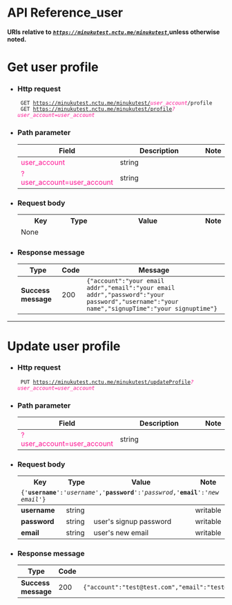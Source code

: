 API Reference_user
===
**URIs relative to <em style='color:red'><code>https://minukutest.nctu.me/minukutest</code></em>,unless otherwise noted.**



# Get user profile

- ### Http request 
    <code> GET https://minukutest.nctu.me/minukutest/<em style="color:DeepPink "><span style="color:DeepPink">user_account</em>/profile </code> 
    <code> GET https://minukutest.nctu.me/minukutest/profile<em style="color:DeepPink ">?user_account=user_account</em> </code>

- ### Path parameter 
 
     <table>
        <col width="40%">
        <col width="100%">
        <col width="30%">
        <thead>
            <tr>
                <th>Field</th>
                <th>Description</th>
                <th>Note</th>
            </tr>
        </thead>
        <tbody>
            <tr>
                <td style="color:DeepPink ">user_account</td>
                <td>string</td>
                <td><b></b></td> 
            </tr>
            <tr>
                <td style="color:DeepPink ">?user_account=user_account</td>
                <td>string</td>
                <td><b></b></td>
            </tr>
        </tbody>
      </table>


- ### Request body
 
     <table>
        <col width="25%">
        <col width="15%">
        <col width="100%">
        <col width="15%">
        <thead>
            <tr>
                <th>Key</th>
                <th>Type</th>
                <th>Value</th>
                <th>Note</th>
            </tr>
            <tr><td colspan="4">None</td></tr>
        </thead>
    </table>

- ### Response message

     <table>
        <thead>
            <tr>
                <th>Type</th>
                <th>Code</th>
                <th>Message</th>
            </tr>
        </thead>
        <tbody>
            <tr>
            <td><b>Success message</b></td>
                <td>200</td>
                <td><code>{"account":"your email addr","email":"your email addr","password":"your password","username":"your name","signupTime":"your signuptime"}</code></td>
            </tr>
        </tbody>
    </table>
    
---

# Update user profile

- ### Http request 
    <code> PUT https://minukutest.nctu.me/minukutest/updateProfile<em style="color:DeepPink ">?user_account=user_account</em> </code>

- ### Path parameter 
 
     <table>
        <col width="40%">
        <col width="100%">
        <col width="30%">
        <thead>
            <tr>
                <th>Field</th>
                <th>Description</th>
                <th>Note</th>
            </tr>
        </thead>
        <tbody>
            <tr>
                <td style="color:DeepPink ">?user_account=user_account</td>
                <td>string</td>
                <td><b></b></td>
            </tr>
        </tbody>
      </table>


- ### Request body
 
     <table>
        <col width="25%">
        <col width="15%">
        <col width="100%">
        <col width="15%">
        <thead>
            <tr>
                <th>Key</th>
                <th>Type</th>
                <th>Value</th>
                <th>Note</th>
            </tr>
            <tr><td colspan="4"><code>{'<b>username</b>':'<i>username</i>','<b>password</b>':'<i>passwrod</i>,'<b>email</b>':'<i>new email</i>'}</code></td></tr>
        </thead>
        <tbody>
            <tr>
            <tr>
            <td><b>username</b></td>
                <td>string</td>
                <td></td>
                <td>writable</td>
            </tr>
            <tr>
            <td><b>password</b></td>
                <td>string</td>
                <td>user's signup password</td>
                <td>writable</td>
            </tr>
            <td><b>email</b></td>
                <td>string</td>
                <td>user's new email</td>
                <td>writable</td>
            </tr>
        </tbody>
    </table>

- ### Response message

     <table>
        <thead>
            <tr>
                <th>Type</th>
                <th>Code</th>
                <th>Message</th>
            </tr>
        </thead>
        <tbody>
            <tr>
            <td><b>Success message</b></td>
                <td>200</td>
                <td colspan="4"><code>{"account":"test@test.com","email":"test@test.com","password":"minuku","username":"armuro","signupTime":"******","updateTime":"*******"}</code></td>
            </tr>
        </tbody>
    </table>
